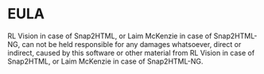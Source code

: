 # EULA
RL Vision in case of Snap2HTML, or Laim McKenzie in case of Snap2HTML-NG, can not be held responsible for any damages whatsoever, direct or indirect, caused by this software or other material from RL Vision in case of Snap2HTML, or Laim McKenzie in case of Snap2HTML-NG.